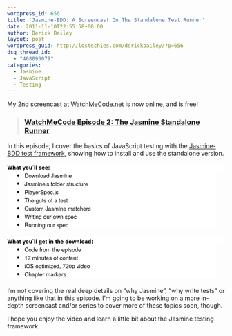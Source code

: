 ```yaml
---
wordpress_id: 656
title: 'Jasmine-BDD: A Screencast On The Standalone Test Runner'
date: 2011-11-10T22:55:58+00:00
author: Derick Bailey
layout: post
wordpress_guid: http://lostechies.com/derickbailey/?p=656
dsq_thread_id:
  - "468093079"
categories:
  - Jasmine
  - JavaScript
  - Testing
---
```

My 2nd screencast at [WatchMeCode.net](http://watchmecode.net) is now online, and is free!

> ### **[WatchMeCode Episode 2: The Jasmine Standalone Runner](http://watchmecode.net/jasmine-standalone)**

In this episode, I cover the basics of JavaScript testing with the [Jasmine-BDD test framework](http://pivotal.github.com/jasmine/), showing how to install and use the standalone version.

<legend style="font-weight: bold; font-style: normal; font-size: 13px; font-family: 'Helvetica Neue', Arial, Helvetica, sans-serif; vertical-align: baseline; color: #000000; font-variant: normal; letter-spacing: normal; line-height: 19px; orphans: 2; text-align: -webkit-auto; text-indent: 0px; text-transform: none; white-space: normal; widows: 2; word-spacing: 0px; background-color: #ffffff; padding: 0px; margin: 0px; border: 0px initial initial;">What you&#8217;ll see:</legend> 

<ul style="margin-top: 0px; margin-right: 1.5em; margin-bottom: 1.5em; margin-left: 0px; padding-top: 0px; padding-right: 0px; padding-bottom: 0px; padding-left: 40px; font-weight: normal; font-style: normal; font-size: 13px; font-family: 'Helvetica Neue', Arial, Helvetica, sans-serif; vertical-align: baseline; list-style-type: disc; color: #000000; font-variant: normal; letter-spacing: normal; line-height: 19px; orphans: 2; text-align: -webkit-auto; text-indent: 0px; text-transform: none; white-space: normal; widows: 2; word-spacing: 0px; background-color: #ffffff; border: 0px initial initial;">
  <li style="font-weight: inherit; font-style: inherit; font-size: 13px; font-family: inherit; vertical-align: baseline; padding: 0px; margin: 0px; border: 0px initial initial;">
    Download Jasmine
  </li>
  <li style="font-weight: inherit; font-style: inherit; font-size: 13px; font-family: inherit; vertical-align: baseline; padding: 0px; margin: 0px; border: 0px initial initial;">
    Jasmine&#8217;s folder structure
  </li>
  <li style="font-weight: inherit; font-style: inherit; font-size: 13px; font-family: inherit; vertical-align: baseline; padding: 0px; margin: 0px; border: 0px initial initial;">
    PlayerSpec.js
  </li>
  <li style="font-weight: inherit; font-style: inherit; font-size: 13px; font-family: inherit; vertical-align: baseline; padding: 0px; margin: 0px; border: 0px initial initial;">
    The guts of a test
  </li>
  <li style="font-weight: inherit; font-style: inherit; font-size: 13px; font-family: inherit; vertical-align: baseline; padding: 0px; margin: 0px; border: 0px initial initial;">
    Custom Jasmine matchers
  </li>
  <li style="font-weight: inherit; font-style: inherit; font-size: 13px; font-family: inherit; vertical-align: baseline; padding: 0px; margin: 0px; border: 0px initial initial;">
    Writing our own spec
  </li>
  <li style="font-weight: inherit; font-style: inherit; font-size: 13px; font-family: inherit; vertical-align: baseline; padding: 0px; margin: 0px; border: 0px initial initial;">
    Running our spec
  </li>
</ul>

<legend style="font-weight: bold; font-style: normal; font-size: 13px; font-family: 'Helvetica Neue', Arial, Helvetica, sans-serif; vertical-align: baseline; color: #000000; font-variant: normal; letter-spacing: normal; line-height: 19px; orphans: 2; text-align: -webkit-auto; text-indent: 0px; text-transform: none; white-space: normal; widows: 2; word-spacing: 0px; background-color: #ffffff; padding: 0px; margin: 0px; border: 0px initial initial;">What you&#8217;ll get in the download:</legend> 

<ul style="margin-top: 0px; margin-right: 1.5em; margin-bottom: 1.5em; margin-left: 0px; padding-top: 0px; padding-right: 0px; padding-bottom: 0px; padding-left: 40px; font-weight: normal; font-style: normal; font-size: 13px; font-family: 'Helvetica Neue', Arial, Helvetica, sans-serif; vertical-align: baseline; list-style-type: disc; color: #000000; font-variant: normal; letter-spacing: normal; line-height: 19px; orphans: 2; text-align: -webkit-auto; text-indent: 0px; text-transform: none; white-space: normal; widows: 2; word-spacing: 0px; background-color: #ffffff; border: 0px initial initial;">
  <li style="font-weight: inherit; font-style: inherit; font-size: 13px; font-family: inherit; vertical-align: baseline; padding: 0px; margin: 0px; border: 0px initial initial;">
    Code from the episode
  </li>
  <li style="font-weight: inherit; font-style: inherit; font-size: 13px; font-family: inherit; vertical-align: baseline; padding: 0px; margin: 0px; border: 0px initial initial;">
    17 minutes of content
  </li>
  <li style="font-weight: inherit; font-style: inherit; font-size: 13px; font-family: inherit; vertical-align: baseline; padding: 0px; margin: 0px; border: 0px initial initial;">
    iOS optimized, 720p video
  </li>
  <li style="font-weight: inherit; font-style: inherit; font-size: 13px; font-family: inherit; vertical-align: baseline; padding: 0px; margin: 0px; border: 0px initial initial;">
    Chapter markers
  </li>
</ul>

I&#8217;m not covering the real deep details on &#8220;why Jasmine&#8221;, &#8220;why write tests&#8221; or anything like that in this episode. I&#8217;m going to be working on a more in-depth screencast and/or series to cover more of these topics soon, though.

I hope you enjoy the video and learn a little bit about the Jasmine testing framework.

<ul style="margin-top: 0px; margin-right: 1.5em; margin-bottom: 1.5em; margin-left: 0px; padding-top: 0px; padding-right: 0px; padding-bottom: 0px; padding-left: 40px; font-weight: normal; font-style: normal; font-size: 13px; font-family: 'Helvetica Neue', Arial, Helvetica, sans-serif; vertical-align: baseline; list-style-type: disc; color: #000000; font-variant: normal; letter-spacing: normal; line-height: 19px; orphans: 2; text-align: -webkit-auto; text-indent: 0px; text-transform: none; white-space: normal; widows: 2; word-spacing: 0px; background-color: #ffffff; border: 0px initial initial;">
</ul>

<ul style="margin-top: 0px; margin-right: 1.5em; margin-bottom: 1.5em; margin-left: 0px; padding-top: 0px; padding-right: 0px; padding-bottom: 0px; padding-left: 40px; font-weight: normal; font-style: normal; font-size: 13px; font-family: 'Helvetica Neue', Arial, Helvetica, sans-serif; vertical-align: baseline; list-style-type: disc; color: #000000; font-variant: normal; letter-spacing: normal; line-height: 19px; orphans: 2; text-align: -webkit-auto; text-indent: 0px; text-transform: none; white-space: normal; widows: 2; word-spacing: 0px; background-color: #ffffff; border: 0px initial initial;">
</ul>
